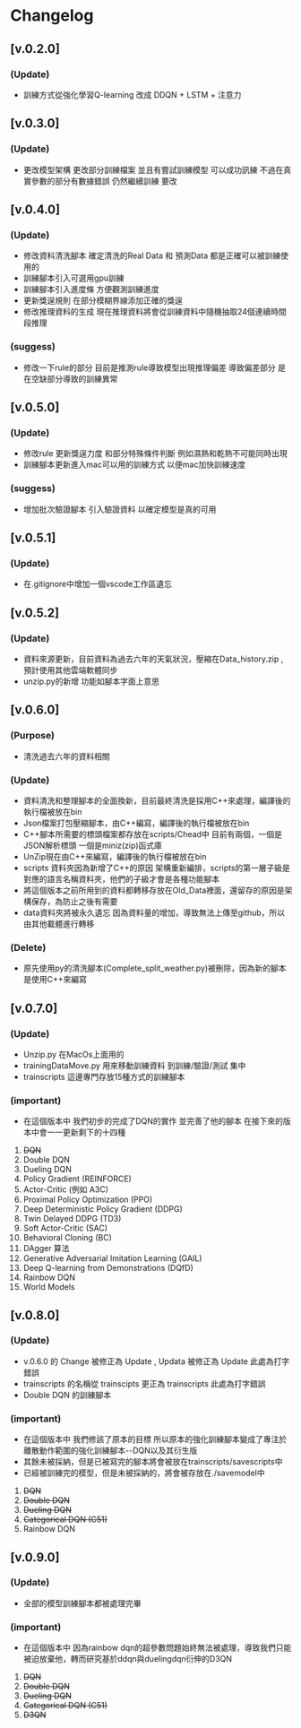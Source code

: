 # Changelog

## [v.0.2.0]
### (Update)
- 訓練方式從強化學習Q-learning 改成 DDQN + LSTM + 注意力

## [v.0.3.0]
### (Update)
- 更改模型架構 更改部分訓練檔案 並且有嘗試訓練模型 可以成功訊練 不過在真實參數的部分有數據錯誤 仍然繼續訓練 要改

## [v.0.4.0]
### (Update)
- 修改資料清洗腳本 確定清洗的Real Data 和 預測Data 都是正確可以被訓練使用的
- 訓練腳本引入可選用gpu訓練
- 訓練腳本引入進度條 方便觀測訓練進度
- 更新獎逞規則 在部分模糊界線添加正確的獎逞
- 修改推理資料的生成 現在推理資料將會從訓練資料中隨機抽取24個連續時間段推理
### (suggess)
- 修改一下rule的部分 目前是推測rule導致模型出現推理偏差 導致偏差部分 是在空缺部分導致的訓練異常

## [v.0.5.0]
### (Update)
- 修改rule 更新獎逞力度 和部分特殊條件判斷 例如濕熱和乾熱不可能同時出現
- 訓練腳本更新進入mac可以用的訓練方式 以便mac加快訓練速度
### (suggess)
- 增加批次驗證腳本 引入驗證資料 以確定模型是真的可用

## [v.0.5.1]
### (Update)
- 在.gitignore中增加一個vscode工作區遺忘

## [v.0.5.2]
### (Update)
- 資料來源更新，目前資料為過去六年的天氣狀況，壓縮在Data_history.zip , 預計使用其他雲端軟體同步
- unzip.py的新增 功能如腳本字面上意思

## [v.0.6.0]
### (Purpose)
- 清洗過去六年的資料相關
### (Update)
- 資料清洗和整理腳本的全面換新，目前最終清洗是採用C++來處理，編譯後的執行檔被放在bin
- Json檔案打包壓縮腳本，由C++編寫，編譯後的執行檔被放在bin
- C++腳本所需要的標頭檔案都存放在scripts/Chead中 目前有兩個，一個是JSON解析標頭 一個是miniz(zip)函式庫
- UnZip現在由C++來編寫，編譯後的執行檔被放在bin
- scripts 資料夾因為新增了C++的原因 架構重新編排，scripts的第一層子級是對應的語言名稱資料夾，他們的子級才會是各種功能腳本
- 將這個版本之前所用到的資料都轉移存放在Old_Data裡面，還留存的原因是架構保存，為防止之後有需要
- data資料夾將被永久遺忘 因為資料量的增加，導致無法上傳至github，所以由其他載體進行轉移
### (Delete)
- 原先使用py的清洗腳本(Complete_split_weather.py)被刪除，因為新的腳本是使用C++來編寫

## [v.0.7.0]
### (Update)
- Unzip.py 在MacOs上面用的
- trainingDataMove.py 用來移動訓練資料 到訓練/驗證/測試 集中
- trainscripts 這邊專門存放15種方式的訓練腳本
### (important)
- 在這個版本中 我們初步的完成了DQN的實作 並完善了他的腳本 在接下來的版本中會一一更新剩下的十四種
1. ~~DQN~~
1. Double DQN
2. Dueling DQN
3. Policy Gradient (REINFORCE)
4. Actor-Critic (例如 A3C)
5. Proximal Policy Optimization (PPO)
6. Deep Deterministic Policy Gradient (DDPG)
7. Twin Delayed DDPG (TD3)
8. Soft Actor-Critic (SAC)
9. Behavioral Cloning (BC)
10. DAgger 算法
11. Generative Adversarial Imitation Learning (GAIL)
12. Deep Q-learning from Demonstrations (DQfD)
13. Rainbow DQN
14. World Models

## [v.0.8.0]
### (Update)
- v.0.6.0 的 Change 被修正為 Update , Updata 被修正為 Update 此處為打字錯誤
- trainscripts 的名稱從 trainscipts 更正為 trainscripts 此處為打字錯誤
- Double DQN 的訓練腳本
### (important)
- 在這個版本中 我們修該了原本的目標 所以原本的強化訓練腳本變成了專注於離散動作範圍的強化訓練腳本--DQN以及其衍生版
- 其餘未被採納，但是已被寫完的腳本將會被放在trainscripts/savescripts中
- 已經被訓練完的模型，但是未被採納的，將會被存放在./savemodel中
1. ~~DQN~~
1. ~~Double DQN~~
2. ~~Dueling DQN~~
4. ~~Categorical DQN (C51)~~
5. Rainbow DQN

## [v.0.9.0]
### (Update)
- 全部的模型訓練腳本都被處理完畢
### (important)
- 在這個版本中 因為rainbow dqn的超參數問題始終無法被處理，導致我們只能被迫放棄他，轉而研究基於ddqn與duelingdqn衍伸的D3QN
1. ~~DQN~~
1. ~~Double DQN~~
2. ~~Dueling DQN~~
4. ~~Categorical DQN (C51)~~
5. ~~D3QN~~